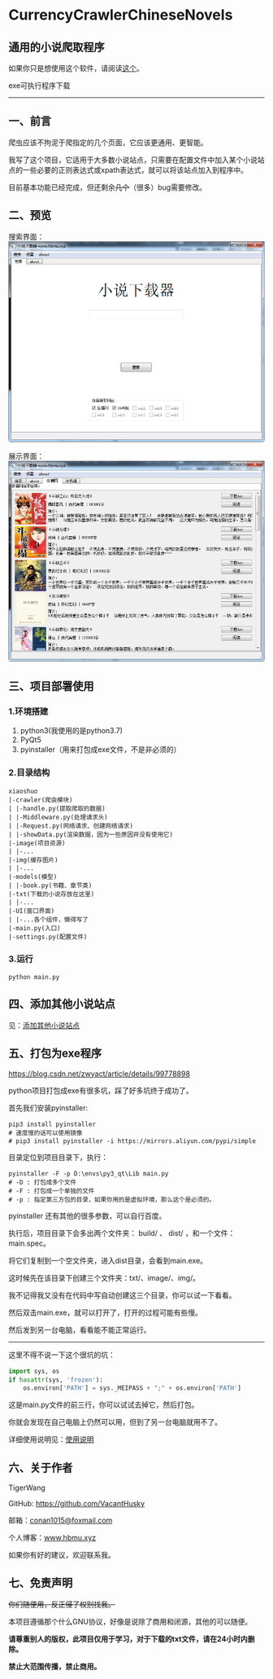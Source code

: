 #  CurrencyCrawlerChineseNovels

## 通用的小说爬取程序

如果你只是想使用这个软件，请阅读[这个](README_ABOUT.md)。

exe可执行程序下载

---



## 一、前言

爬虫应该不拘泥于爬指定的几个页面，它应该更通用、更智能。

我写了这个项目，它适用于大多数小说站点，只需要在配置文件中加入某个小说站点的一些必要的正则表达式或xpath表达式，就可以将该站点加入到程序中。

目前基本功能已经完成，但还剩余~~几个~~（很多）bug需要修改。



## 二、预览

搜索界面：
![搜索界面](githubimg/search.png)

展示界面：
![展示界面](githubimg/search2.png)


## 三、项目部署使用

### 1.环境搭建

1. python3(我使用的是python3.7)
2. PyQt5
3. pyinstaller（用来打包成exe文件，不是非必须的）

### 2.目录结构

```shell
xiaoshuo
|-crawler(爬虫模块)
| |-handle.py(提取爬取的数据)
| |-Middleware.py(处理请求头)
| |-Request.py(网络请求、创建网络请求)
| |-showData.py(渲染数据，因为一些原因并没有使用它)
|-image(项目资源)
| |-...
|-img(缓存图片)
| |-...
|-models(模型)
| |-book.py(书籍、章节类)
|-txt(下载的小说存放在这里)
| |-...
|-UI(窗口界面)
| |-...各个组件，懒得写了
|-main.py(入口)
|-settings.py(配置文件)
```

### 3.运行

```
python main.py
```



## 四、添加其他小说站点

见：[添加其他小说站点](README_ADDSITE)



## 五、打包为exe程序

 https://blog.csdn.net/zwyact/article/details/99778898 

python项目打包成exe有很多坑，踩了好多坑终于成功了。

首先我们安装pyinstaller:

```shell
pip3 install pyinstaller
# 速度慢的话可以使用镜像
# pip3 install pyinstaller -i https://mirrors.aliyun.com/pypi/simple
```

目录定位到项目目录下，执行：

```shell
pyinstaller -F -p D:\envs\py3_qt\Lib main.py
# -D : 打包成多个文件
# -F : 打包成一个单独的文件
# -p : 指定第三方包的目录，如果你用的是虚拟环境，那么这个是必须的。
```

pyinstaller 还有其他的很多参数，可以自行百度。

执行后，项目目录下会多出两个文件夹： build/ 、 dist/ ，和一个文件：main.spec。

将它们复制到一个空文件夹，进入dist目录，会看到main.exe。

这时候先在该目录下创建三个文件夹：txt/、image/、img/。

我不记得我又没有在代码中写自动创建这三个目录，你可以试一下看看。

然后双击main.exe，就可以打开了，打开的过程可能有些慢。

然后发到另一台电脑，看看能不能正常运行。



---

这里不得不说一下这个很坑的坑：

```python
import sys, os
if hasattr(sys, 'frozen'):
    os.environ['PATH'] = sys._MEIPASS + ";" + os.environ['PATH']
```

这是main.py文件的前三行，你可以试试去掉它，然后打包。

你就会发现在自己电脑上仍然可以用，但到了另一台电脑就用不了。



详细使用说明见：[使用说明](README_ABOUT.md)



## 六、关于作者

TigerWang

GitHub: https://github.com/VacantHusky 

邮箱：conan1015@foxmail.com

个人博客：www.hbmu.xyz



如果你有好的建议，欢迎联系我。



## 七、免责声明

~~你们随便用，反正侵了权别找我。~~

本项目遵循那个什么GNU协议，好像是说除了商用和闭源，其他的可以随便。

**请尊重别人的版权，此项目仅用于学习，对于下载的txt文件，请在24小时内删除。**

**禁止大范围传播，禁止商用。**


